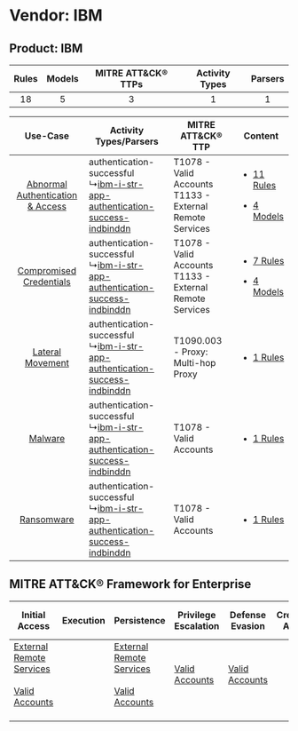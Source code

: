 Vendor: IBM
===========
Product: IBM
------------
| Rules | Models | MITRE ATT&CK® TTPs | Activity Types | Parsers |
|:-----:|:------:|:------------------:|:--------------:|:-------:|
|  18   |   5    |         3          |       1        |    1    |

|    Use-Case    | Activity Types/Parsers    | MITRE ATT&CK® TTP    | Content    |
|:----:| ---- | ---- | ---- |
| [Abnormal Authentication & Access](../../../UseCases/uc_abnormal_authentication_&_access.md) |  authentication-successful<br> ↳[ibm-i-str-app-authentication-success-indbinddn](Ps/pC_ibmistrappauthenticationsuccessindbinddn.md)<br> | T1078 - Valid Accounts<br>T1133 - External Remote Services<br> | [<ul><li>11 Rules</li></ul><ul><li>4 Models</li></ul>](RM/r_m_ibm_ibm_Abnormal_Authentication_&_Access.md) |
|          [Compromised Credentials](../../../UseCases/uc_compromised_credentials.md)          |  authentication-successful<br> ↳[ibm-i-str-app-authentication-success-indbinddn](Ps/pC_ibmistrappauthenticationsuccessindbinddn.md)<br> | T1078 - Valid Accounts<br>T1133 - External Remote Services<br> | [<ul><li>7 Rules</li></ul><ul><li>4 Models</li></ul>](RM/r_m_ibm_ibm_Compromised_Credentials.md)    |
|    [Lateral Movement](../../../UseCases/uc_lateral_movement.md)    |  authentication-successful<br> ↳[ibm-i-str-app-authentication-success-indbinddn](Ps/pC_ibmistrappauthenticationsuccessindbinddn.md)<br> | T1090.003 - Proxy: Multi-hop Proxy<br>    | [<ul><li>1 Rules</li></ul>](RM/r_m_ibm_ibm_Lateral_Movement.md)    |
|    [Malware](../../../UseCases/uc_malware.md)    |  authentication-successful<br> ↳[ibm-i-str-app-authentication-success-indbinddn](Ps/pC_ibmistrappauthenticationsuccessindbinddn.md)<br> | T1078 - Valid Accounts<br>    | [<ul><li>1 Rules</li></ul>](RM/r_m_ibm_ibm_Malware.md)    |
|    [Ransomware](../../../UseCases/uc_ransomware.md)    |  authentication-successful<br> ↳[ibm-i-str-app-authentication-success-indbinddn](Ps/pC_ibmistrappauthenticationsuccessindbinddn.md)<br> | T1078 - Valid Accounts<br>    | [<ul><li>1 Rules</li></ul>](RM/r_m_ibm_ibm_Ransomware.md)    |

MITRE ATT&CK® Framework for Enterprise
--------------------------------------
| Initial Access                                                                                                                                   | Execution | Persistence                                                                                                                                      | Privilege Escalation                                                | Defense Evasion                                                     | Credential Access | Discovery | Lateral Movement | Collection | Command and Control                                                                                                                       | Exfiltration | Impact |
| ------------------------------------------------------------------------------------------------------------------------------------------------ | --------- | ------------------------------------------------------------------------------------------------------------------------------------------------ | ------------------------------------------------------------------- | ------------------------------------------------------------------- | ----------------- | --------- | ---------------- | ---------- | ----------------------------------------------------------------------------------------------------------------------------------------- | ------------ | ------ |
| [External Remote Services](https://attack.mitre.org/techniques/T1133)<br><br>[Valid Accounts](https://attack.mitre.org/techniques/T1078)<br><br> |           | [External Remote Services](https://attack.mitre.org/techniques/T1133)<br><br>[Valid Accounts](https://attack.mitre.org/techniques/T1078)<br><br> | [Valid Accounts](https://attack.mitre.org/techniques/T1078)<br><br> | [Valid Accounts](https://attack.mitre.org/techniques/T1078)<br><br> |                   |           |                  |            | [Proxy: Multi-hop Proxy](https://attack.mitre.org/techniques/T1090/003)<br><br>[Proxy](https://attack.mitre.org/techniques/T1090)<br><br> |              |        |